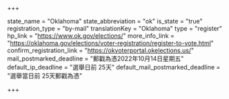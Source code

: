 +++

state_name = "Oklahoma"
state_abbreviation = "ok"
is_state = "true"
registration_type = "by-mail"
translationKey = "Oklahoma"
type = "register"
hp_link = "https://www.ok.gov/elections/"
more_info_link = "https://oklahoma.gov/elections/voter-registration/register-to-vote.html"
confirm_registration_link = "https://okvoterportal.okelections.us/"
mail_postmarked_deadline = "郵戳為憑2022年10月14日星期五"
default_ip_deadline = "選舉日前 25天"
default_mail_postmarked_deadline = "選舉當日前 25天郵戳為憑"

+++